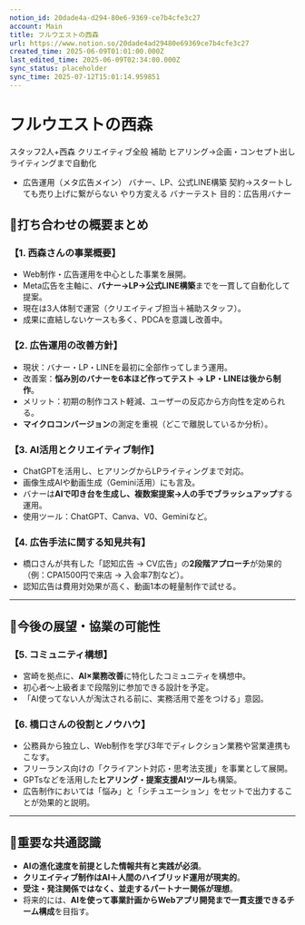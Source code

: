 ```yaml
---
notion_id: 20dade4a-d294-80e6-9369-ce7b4cfe3c27
account: Main
title: フルウエストの西森
url: https://www.notion.so/20dade4ad29480e69369ce7b4cfe3c27
created_time: 2025-06-09T01:01:00.000Z
last_edited_time: 2025-06-09T02:34:00.000Z
sync_status: placeholder
sync_time: 2025-07-12T15:01:14.959851
---
```

# フルウエストの西森

スタッフ2人+西森
クリエイティブ全般
補助
ヒアリング→企画・コンセプト出し
ライティングまで自動化
- 広告運用（メタ広告メイン）
  バナー、LP、公式LINE構築
契約→スタートしても売り上げに繋がらない
やり方変える
バナーテスト
目的：広告用バナー
## 🔹打ち合わせの概要まとめ
### 【1. 西森さんの事業概要】
- Web制作・広告運用を中心とした事業を展開。
- Meta広告を主軸に、**バナー→LP→公式LINE構築**までを一貫して自動化して提案。
- 現在は3人体制で運営（クリエイティブ担当＋補助スタッフ）。
- 成果に直結しないケースも多く、PDCAを意識し改善中。
### 【2. 広告運用の改善方針】
- 現状：バナー・LP・LINEを最初に全部作ってしまう運用。
- 改善案：**悩み別のバナーを6本ほど作ってテスト → LP・LINEは後から制作**。
- メリット：初期の制作コスト軽減、ユーザーの反応から方向性を定められる。
- **マイクロコンバージョン**の測定を重視（どこで離脱しているか分析）。
### 【3. AI活用とクリエイティブ制作】
- ChatGPTを活用し、ヒアリングからLPライティングまで対応。
- 画像生成AIや動画生成（Gemini活用）にも言及。
- バナーは**AIで叩き台を生成し、複数案提案→人の手でブラッシュアップ**する運用。
- 使用ツール：ChatGPT、Canva、V0、Geminiなど。
### 【4. 広告手法に関する知見共有】
- 橋口さんが共有した「認知広告 → CV広告」の**2段階アプローチ**が効果的（例：CPA1500円で来店 → 入会率7割など）。
- 認知広告は費用対効果が高く、動画1本の軽量制作で試せる。
---
## 🔹今後の展望・協業の可能性
### 【5. コミュニティ構想】
- 宮崎を拠点に、**AI×業務改善**に特化したコミュニティを構想中。
- 初心者〜上級者まで段階別に参加できる設計を予定。
- 「AI使ってない人が淘汰される前に、実務活用で差をつける」意図。
### 【6. 橋口さんの役割とノウハウ】
- 公務員から独立し、Web制作を学び3年でディレクション業務や営業連携もこなす。
- フリーランス向けの「クライアント対応・思考法支援」を事業として展開。
- GPTsなどを活用した**ヒアリング・提案支援AIツール**も構築。
- 広告制作においては「悩み」と「シチュエーション」をセットで出力することが効果的と説明。
---
## 🔹重要な共通認識
- **AIの進化速度を前提とした情報共有と実践が必須**。
- **クリエイティブ制作はAI＋人間のハイブリッド運用が現実的**。
- **受注・発注関係ではなく、並走するパートナー関係が理想**。
- 将来的には、**AIを使って事業計画からWebアプリ開発まで一貫支援できるチーム構成**を目指す。
